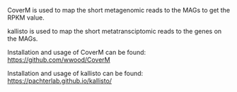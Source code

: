 CoverM is used to map the short metagenomic reads to the MAGs to get the RPKM value.

kallisto is used to map the short metatransciptomic reads to the genes on the MAGs.

Installation and usage of CoverM can be found: https://github.com/wwood/CoverM

Installation and usage of kallisto can be found: https://pachterlab.github.io/kallisto/
